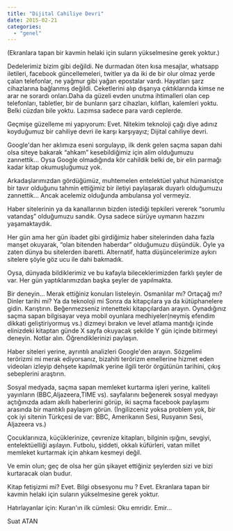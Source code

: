 ```yaml
---
title: "Dijital Cahiliye Devri"
date: 2015-02-21
categories: 
  - "genel"
---
```


(Ekranlara tapan bir kavmin helaki için suların yükselmesine gerek yoktur.)

Dedelerimiz bizim gibi değildi. Ne durmadan öten kısa mesajlar, whatsapp iletileri, facebook güncellemeleri, twitler ya da iki de bir olur olmaz yerde çalan telefonlar, ne yağmur gibi yağan epostalar vardı. Hayatları şarz cihazlarına bağlanmış değildi. Ceketlerini alıp dışarıya çıktıklarında kimse ne arar ne sorardı onları.Daha da güzeli evden unutma ihtimalleri olan cep telefonları, tabletler, bir de bunların şarz cihazları, kılıfları, kalemleri yoktu. Belki cüzdan bile yoktu. Lazımsa sadece para vardı ceplerde.

Geçmişe güzelleme mi yapıyorum: Evet. Nitekim teknoloji çağı diye adınız koyduğumuz bir cahiliye devri ile karşı karşıyayız; Dijital cahiliye devri.

Google'dan her aklımıza eseni sorgulayıp, ilk denk gelen saçma sapan dahi olsa siteye bakarak “ahkam” kesebildiğimiz için alim olduğumuzu zannettik… Oysa Google olmadığında kör cahildik belki de, bir elin parmağı kadar kitap okumuşluğumuz yok.

Arkadaşlarımızdan gördüğümüz, muhtemelen entelektüel yahut hümanistçe bir tavır olduğunu tahmin ettiğimiz bir iletiyi paylaşarak duyarlı olduğumuzu zannettik… Ancak acelemiz olduğunda ambulansa yol vermeyiz.

Haber sitelerinin ya da kanallarının bizden istediği tepkileri vererek “sorumlu vatandaş” olduğumuzu sandık. Oysa sadece sürüye uymanın hazzını yaşamaktaydık.

Her gün ama her gün ibadet gibi girdiğimiz haber sitelerinden daha fazla manşet okuyarak, “olan bitenden haberdar” olduğumuzu düşündük. Öyle ya zaten dünya bu sitelerden ibaretti. Alternatif, hatta düşüncelerimize aykırı sitelere şöyle göz ucu ile dahi bakmadık.

Oysa, dünyada bildiklerimiz ve bu kafayla bileceklerimizden farklı şeyler de var. Her gün yaptıklarımızdan başka şeyler de yapılmakta.

Bir deneyin… Merak ettiğiniz konuları listeleyin. Osmanlılar mı? Ortaçağ mı? Dinler tarihi mi? Ya da teknoloji mi Sonra da kitapçılara ya da kütüphanelere gidin. Karıştırın. Beğenmezseniz intenetteki kitapçılardan arayın. Oynadığınız saçma sapan bilgisayar veya mobil oyunlara medhiyeler(neymiş efendim dikkati geliştiriyormuş vs.) dizmeyi bırakın ve level atlama mantığı içinde elinizdeki kitaptan günde X sayfa okuyacak şekilde Y gün içinde bitirmeyi deneyin. Notlar alın. Öğrendiklerinizi paylaşın.

Haber siteleri yerine, ayrıntılı analizleri Google'den arayın. Sözgelimi terörizmi mi merak ediyorsanız, bizahiti terörizm emellerine hizmet eden videoları izleyip dehşete kapılmak yerine ilgili terör örgütünün tarihini, çıkış sebeplerini araştırın.

Sosyal medyada, saçma sapan memleket kurtarma işleri yerine, kaliteli yayınların (BBC,Aljazeera,TIME vs). sayfalarını beğenerek sosyal medyayı açtığınızda adam akıllı haberlerini görüp, iki saçma facebook paylaşımı arasında bir mantıklı paylaşım görün. (İngilizceniz yoksa problem yok, bir çok iyi sitenin Türkçesi de var: BBC, Amerikanın Sesi, Rusyanın Sesi, Aljazeera vs.)

Çocuklarınıza, küçüklerinize, çevrenize kitapları, bilginin ışığını, sevgiyi, entelektüelliği aşılayın. Futbolu, şiddeti, okkalı küfürleri, vatan millet memleket kurtarmak için ahkam kesmeyi değil.

Ve emin olun; geç de olsa her gün şikayet ettiğiniz şeylerden sizi ve bizi kurtaracak olan budur.

Kitap fetişizmi mi? Evet. Bilgi obsesyonu mu ? Evet. Ekranlara tapan bir kavmin helaki için suların yükselmesine gerek yoktur.

Hatırlayanlar için: Kuran'ın ilk cümlesi: Oku emridir. Emir…

Suat ATAN
